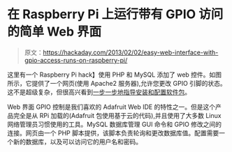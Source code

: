 # 在 Raspberry Pi 上运行带有 GPIO 访问的简单 Web 界面

> 原文：<https://hackaday.com/2013/02/02/easy-web-interface-with-gpio-access-runs-on-raspberry-pi/>

这里有一个 Raspberry Pi hack】使用 PHP 和 MySQL 添加了 web 控件。如图所示，它提供了一个网页(使用 Apache2 服务器),允许您更改 GPIO 引脚的状态。这不是超级复杂，但很高兴看到[一步一步地指导安装和配置软件包](http://www.instructables.com/id/Web-Control-of-Raspberry-Pi-GPIO)。

Web 界面 GPIO 控制是我们喜欢的 Adafruit Web IDE 的特性之一。但是这个产品完全是从 RPi 加载的(Adafruit 包使用基于云的代码),并且使用了大多数 Linux 网络管理员习惯使用的工具。MySQL 数据库管理 GUI 命令和 GPIO 修改之间的连接。网页由一个 PHP 脚本提供，该脚本负责轮询和更改数据库值。配置需要一个新的数据库，以及可以访问它的用户名和密码。